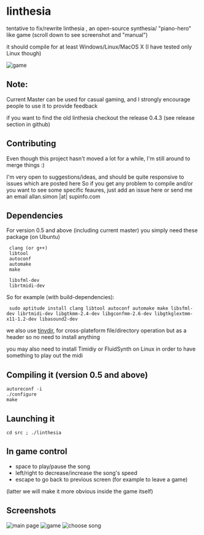 linthesia
=========

tentative to fix/rewrite linthesia , an open-source synthesia/ "piano-hero" like game
(scroll down to see screenshot and "manual")

it should compile for at least Windows/Linux/MacOS X (I have tested only Linux though)

![game](https://raw.githubusercontent.com/allan-simon/linthesia/master/docs/screenshots/game.png)


## Note:

Current Master can be used for casual gaming, and I strongly encourage people to use it
to provide feedback

if you want to find the old linthesia checkout the release 0.4.3 (see release section in github)

## Contributing 

Even though this project hasn't moved a lot for a while, I'm still around to merge things :)

I'm very open to suggestions/ideas, and should be quite responsive to issues which are posted here
So if you get any problem to compile and/or you want to see some specific feaures, just add an issue
here or send me an email  allan.simon |at| supinfo.com


## Dependencies
For version 0.5 and above (including current master) you simply need these package (on Ubuntu)


     clang (or g++)
     libtool
     autoconf
     automake
     make

     libsfml-dev
     librtmidi-dev
     
So for example (with build-dependencies):
     
     sudo aptitude install clang libtool autoconf automake make libsfml-dev librtmidi-dev libgtkmm-2.4-dev libgconfmm-2.6-dev libgtkglextmm-x11-1.2-dev libasound2-dev

we also use [tinydir](https://github.com/cxong/tinydir), for cross-plateform file/directory
operation but as a header so no need to install anything

you may also need to install Timidiy or FluidSynth on Linux in order to have something to play out the midi

## Compiling it (version 0.5 and above)

    autoreconf -i
    ./configure
    make

## Launching it

    cd src ; ./linthesia

## In game control

 * space to play/pause the song
 * left/right to decrease/increase the song's speed
 * escape to go back to previous screen (for example to leave a game)

(latter we will make it more obvious inside the game itself)

## Screenshots 

![main page](https://raw.githubusercontent.com/allan-simon/linthesia/master/docs/screenshots/main.png)
![game](https://raw.githubusercontent.com/allan-simon/linthesia/master/docs/screenshots/game.png)
![choose song](https://raw.githubusercontent.com/allan-simon/linthesia/master/docs/screenshots/choose_song.png)
